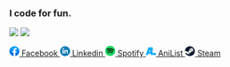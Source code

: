 ### I code for fun.
<p align="justify">
<img src="https://github-readme-stats.vercel.app/api?username=uiriansan&layout=compact&theme=transparent&langs_count=10&hide_border=true&custom_title=Stats&title_color=ca7690&text_color=97ce95&card_width=350" height="250" /> <img src="https://github-readme-stats.vercel.app/api/top-langs/?username=uiriansan&layout=compact&theme=transparent&langs_count=10&hide_border=true&title_color=ca7690&text_color=97ce95&card_width=350"  height="250" />
</p>

<p align="justify">
	<a href="">
	<img src="https://github.com/uiriansan/uiriansan/blob/master/facebook.png" width="18px" /> Facebook
   </a>
   <a href="">
	<img src="https://github.com/uiriansan/uiriansan/blob/master/linkedin.png" width="18px" /> Linkedin
   </a>
   <a href="">
	<img src="https://github.com/uiriansan/uiriansan/blob/master/spotify.png" width="18px" /> Spotify
   </a>
   <a href="">
	<img src="https://github.com/uiriansan/uiriansan/blob/master/anilist.png" width="18px" /> AniList
   </a>
   <a href="">
	<img src="https://github.com/uiriansan/uiriansan/blob/master/steam.png" width="18px" /> Steam
   </a>
</p>
